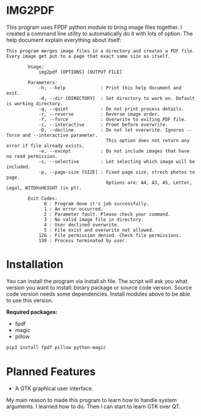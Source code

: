 # IMG2PDF

This program uses FPDF python module to bring image files together. I created a command line utility to automatically do it with lots of option. The help document explain everything about itself:

```
This program merges image files in a directory and creates a PDF file. Every image get put to a page that exact same size as itself.
        
        Usage:
            img2pdf [OPTIONS] [OUTPUT FILE]
        
        Parameters:
            -h, --help             : Print this help document and exit.
            -d, --dir [DIRECTORY]  : Set directory to work on. Default is working directory.
            -q, --quiet            : Do not print process details.
            -r, --reverse          : Reverse image order.
            -f, --force            : Overwrite to exiting PDF file.
            -i, --interactive      : Promt before overwrite.
            -D, --decline          : Do not let overwrite. Ignores --force and --interactive parameter. 
                                     This option does not return any error if file already exists.
            -e, --except           : Do not include images that have no read permission.
            -s, --selective        : Let selecting which image will be included.
            -p, --page-size [SIZE] : Fixed page size, strech photos to page.
                                     Options are: A4, A3, A5, Letter, Legal, WITDHxHEIGHT (in pt).
        
        Exit Codes:
              0 : Program done it's job successfully.
              1 : An error occurred.
              2 : Parameter fault. Please check your command.
              3 : No valid image file in directory.
              4 : User declined overwrite.
              5 : File exist and overwrite not allowed. 
            126 : File permission denied. Check file permissions.
            130 : Process terminated by user.
```

# Installation

You can install the program via install.sh file. The script will ask you what version you want to install: binary package or source code version. Source code version needs some dependencies. Install modules above to be able to use this version.

**Required packages:**

* fpdf
* magic
* pillow

```sh
pip3 install fpdf pillow python-magic 
```

# Planned Features

* A GTK graphical user interface.

My main reason to made this program to learn how to handle system arguments. I learned how to do. Then I can start to learn GTK over QT.
